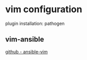 # vim configuration

plugin installation: pathogen 

## vim-ansible

[github - ansible-vim](https://github.com/pearofducks/ansible-vim)

